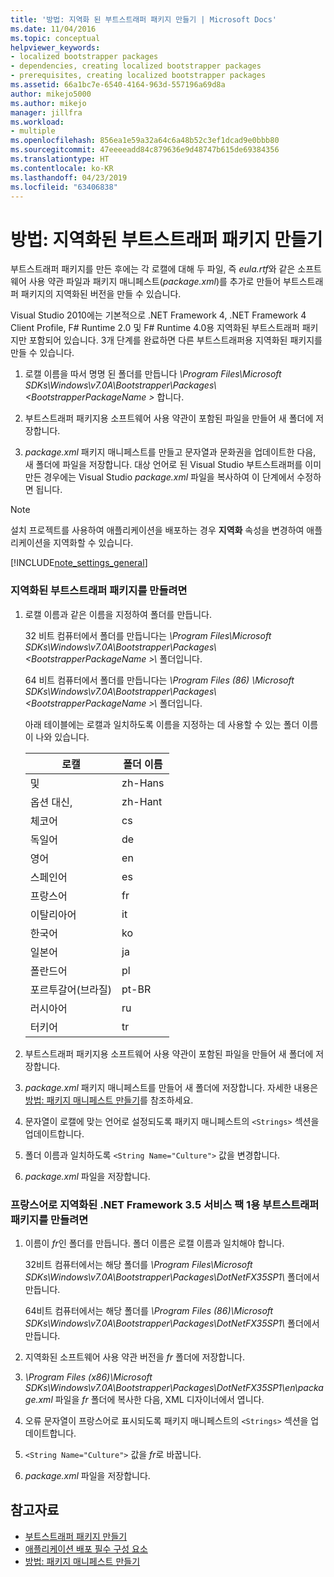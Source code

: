 ```yaml
---
title: '방법: 지역화 된 부트스트래퍼 패키지 만들기 | Microsoft Docs'
ms.date: 11/04/2016
ms.topic: conceptual
helpviewer_keywords:
- localized bootstrapper packages
- dependencies, creating localized bootstrapper packages
- prerequisites, creating localized bootstrapper packages
ms.assetid: 66a1bc7e-6540-4164-963d-557196a69d8a
author: mikejo5000
ms.author: mikejo
manager: jillfra
ms.workload:
- multiple
ms.openlocfilehash: 856ea1e59a32a64c6a48b52c3ef1dcad9e0bbb80
ms.sourcegitcommit: 47eeeeadd84c879636e9d48747b615de69384356
ms.translationtype: HT
ms.contentlocale: ko-KR
ms.lasthandoff: 04/23/2019
ms.locfileid: "63406838"
---
```

# <a name="how-to-create-a-localized-bootstrapper-package"></a>방법: 지역화된 부트스트래퍼 패키지 만들기
부트스트래퍼 패키지를 만든 후에는 각 로캘에 대해 두 파일, 즉 *eula.rtf*와 같은 소프트웨어 사용 약관 파일과 패키지 매니페스트(*package.xml*)를 추가로 만들어 부트스트래퍼 패키지의 지역화된 버전을 만들 수 있습니다.

 Visual Studio 2010에는 기본적으로 .NET Framework 4, .NET Framework 4 Client Profile, F# Runtime 2.0 및 F# Runtime 4.0용 지역화된 부트스트래퍼 패키지만 포함되어 있습니다. 3개 단계를 완료하면 다른 부트스트래퍼용 지역화된 패키지를 만들 수 있습니다.

1. 로캘 이름을 따서 명명 된 폴더를 만듭니다 *\Program Files\Microsoft SDKs\Windows\v7.0A\Bootstrapper\Packages\\\<BootstrapperPackageName >* 합니다.

2. 부트스트래퍼 패키지용 소프트웨어 사용 약관이 포함된 파일을 만들어 새 폴더에 저장합니다.

3. *package.xml* 패키지 매니페스트를 만들고 문자열과 문화권을 업데이트한 다음, 새 폴더에 파일을 저장합니다. 대상 언어로 된 Visual Studio 부트스트래퍼를 이미 만든 경우에는 Visual Studio *package.xml* 파일을 복사하여 이 단계에서 수정하면 됩니다.

> [!NOTE]
> 설치 프로젝트를 사용하여 애플리케이션을 배포하는 경우 **지역화** 속성을 변경하여 애플리케이션을 지역화할 수 있습니다.

 [!INCLUDE[note_settings_general](../data-tools/includes/note_settings_general_md.md)]

### <a name="to-create-a-localized-bootstrapper-package"></a>지역화된 부트스트래퍼 패키지를 만들려면

1. 로캘 이름과 같은 이름을 지정하여 폴더를 만듭니다.

     32 비트 컴퓨터에서 폴더를 만듭니다는 *\Program Files\Microsoft SDKs\Windows\v7.0A\Bootstrapper\Packages\\\<BootstrapperPackageName >\\*  폴더입니다.

     64 비트 컴퓨터에서 폴더를 만듭니다는 *\Program Files (86) \Microsoft SDKs\Windows\v7.0A\Bootstrapper\Packages\\\<BootstrapperPackageName >\\*  폴더입니다.

     아래 테이블에는 로캘과 일치하도록 이름을 지정하는 데 사용할 수 있는 폴더 이름이 나와 있습니다.

    |로캘|폴더 이름|
    |------------|-----------------|
    |및|zh-Hans|
    |옵션 대신,|zh-Hant|
    |체코어|cs|
    |독일어|de|
    |영어|en|
    |스페인어|es|
    |프랑스어|fr|
    |이탈리아어|it|
    |한국어|ko|
    |일본어|ja|
    |폴란드어|pl|
    |포르투갈어(브라질)|pt-BR|
    |러시아어|ru|
    |터키어|tr|

2. 부트스트래퍼 패키지용 소프트웨어 사용 약관이 포함된 파일을 만들어 새 폴더에 저장합니다.

3. *package.xml* 패키지 매니페스트를 만들어 새 폴더에 저장합니다. 자세한 내용은 [방법: 패키지 매니페스트 만들기](../deployment/how-to-create-a-package-manifest.md)를 참조하세요.

4. 문자열이 로캘에 맞는 언어로 설정되도록 패키지 매니페스트의 `<Strings>` 섹션을 업데이트합니다.

5. 폴더 이름과 일치하도록 `<String Name="Culture">` 값을 변경합니다.

6. *package.xml* 파일을 저장합니다.

### <a name="to-create-a-bootstrapper-package-for-net-framework-35-service-pack-1-localized-in-french"></a>프랑스어로 지역화된 .NET Framework 3.5 서비스 팩 1용 부트스트래퍼 패키지를 만들려면

1. 이름이 *fr*인 폴더를 만듭니다. 폴더 이름은 로캘 이름과 일치해야 합니다.

     32비트 컴퓨터에서는 해당 폴더를 *\Program Files\Microsoft SDKs\Windows\v7.0A\Bootstrapper\Packages\DotNetFX35SP1\\* 폴더에서 만듭니다.

     64비트 컴퓨터에서는 해당 폴더를 *\Program Files (86)\Microsoft SDKs\Windows\v7.0A\Bootstrapper\Packages\DotNetFX35SP1\\* 폴더에서 만듭니다.

2. 지역화된 소프트웨어 사용 약관 버전을 *fr* 폴더에 저장합니다.

3. *\Program Files (x86)\Microsoft SDKs\Windows\v7.0A\Bootstrapper\Packages\DotNetFX35SP1\en\package.xml* 파일을 *fr* 폴더에 복사한 다음, XML 디자이너에서 엽니다.

4. 오류 문자열이 프랑스어로 표시되도록 패키지 매니페스트의 `<Strings>` 섹션을 업데이트합니다.

5. `<String Name="Culture">` 값을 *fr*로 바꿉니다.

6. *package.xml* 파일을 저장합니다.

## <a name="see-also"></a>참고자료
- [부트스트래퍼 패키지 만들기](../deployment/creating-bootstrapper-packages.md)
- [애플리케이션 배포 필수 구성 요소](../deployment/application-deployment-prerequisites.md)
- [방법: 패키지 매니페스트 만들기](../deployment/how-to-create-a-package-manifest.md)